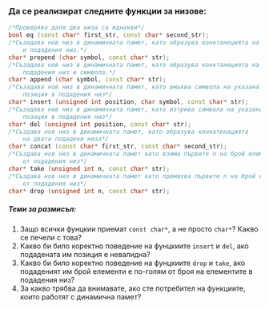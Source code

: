 ### Да се реализират следните функции за низове:

```c++
/*Проверява дали два низа са еднакви*/
bool eq (const char* first_str, const char* second_str);
/*Съзадава нов низ в динамичната памет, като образува конктанецията на символа
	и подадения низ.*/
char* prepend (char symbol, const char* str);
/*Съзадава нов низ в динамичната памет, като образува конктанецията на
	подадения низ и символа.*/
char* append (char symbol, const char* str);
/*Съзадава нов низ в динамичната памет, като вмъква символа на указаната
	позиция в подадения низ*/
char* insert (unsigned int position, char symbol, const char* str);
/*Съзадава нов низ в динамичната памет, като изтрива символа на указаната
	позиция в подадения низ*/
char* del (unsigned int position, const char* str);
/*Създава нов низ в динамичната памет, като образува конкатенацията
	на двата подадени низа*/
char* concat (const char* first_str, const char* second_str);
/*Създава нов низ в динамичната памет като взима първите n на брой елемента
	от подадения низ*/
char* take (unsigned int n, const char* str);
/*Създава нов низ в динамичната памет като премахва първите n на брой елемента
	от подадения низ*/
char* drop (unsigned int n, const char* str);
```

##### Теми за размисъл:
1. Защо всички фунцкии приемат `const char*`, а не просто `char*`? Какво се печели с това?
2. Какво би било коректно поведение на фунцкиите `insert` и `del`, ако подадената им позиция е невалидна?
3. Какво би било коректно поведение на фунцкиите `drop` и `take`, ако подаденият им брой елементи е по-голям от броя на елементите в подадения низ?
4. За какво трябва да внимавате, ако сте потребител на функциите, които работят с динамична памет?

